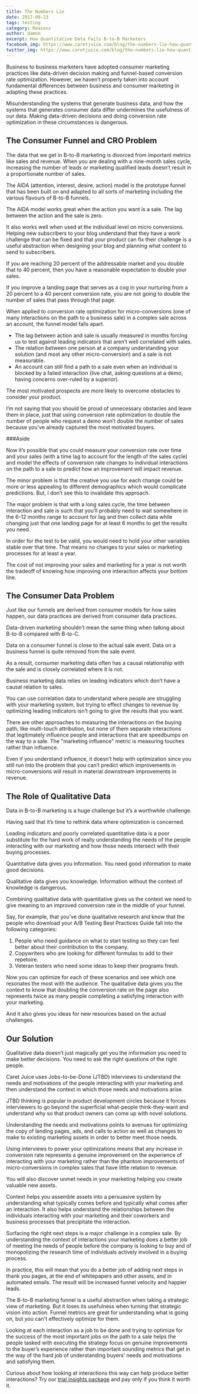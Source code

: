 ```yaml
---
title: The Numbers Lie
date: 2017-09-23
tags: testing
category: Reasons
author: damon
excerpt: How Quantitative Data Fails B-to-B Marketers
facebook_img: https://www.caretjuice.com/blog/the-numbers-lie-how-quantitative-data-fails-b-to-b-marketers/the-numbers-lie-facebook.png
twitter_img: https://www.caretjuice.com/blog/the-numbers-lie-how-quantitative-data-fails-b-to-b-marketers/the-numbers-lie-twitter.png
---
```


Business to business marketers have adopted consumer marketing practices like data-driven decision making and funnel-based conversion rate optimization. However, we haven’t properly taken into account fundamental differences between business and consumer marketing in adapting these practices.

Misunderstanding the systems that generate business data, and how the systems that generates consumer data differ undermines the usefulness of our data. Making data-driven decisions and doing conversion rate optimization in these circumstances is dangerous.

## The Consumer Funnel and CRO Problem

The data that we get in B-to-B marketing is divorced from important metrics like sales and revenue. When you are dealing with a nine-month sales cycle, increasing the number of leads or marketing qualified leads doesn’t result in a proportionate number of sales.

The AIDA (attention, interest, desire, action) model is the prototype funnel that has been built on and adapted to all sorts of marketing including the various flavours of B-to-B funnels.

The AIDA model works great when the action you want is a sale. The lag between the action and the sale is zero.

It also works well when used at the individual level on micro conversions. Helping new subscribers to your blog understand that they have a work challenge that can be fixed and that your product can fix their challenge is a useful abstraction when designing your blog and planning what content to send to subscribers.

If you are reaching 20 percent of the addressable market and you double that to 40 percent, then you have a reasonable expectation to double your sales.

If you improve a landing page that serves as a cog in your nurturing from a 20 percent to a 40 percent conversion rate, you are not going to double the number of sales that pass through that page.

When applied to conversion rate optimization for micro-conversions (one of many interactions on the path to a business sale) in a complex sale across an account, the funnel model falls apart. 

* The lag between action and sale is usually measured in months forcing us to test against leading indicators that aren’t well correlated with sales.
* The relation between one person at a company understanding your solution (and most any other micro-conversion) and a sale is not measurable.
* An account can still find a path to a sale even when an individual is blocked by a failed interaction (live chat, asking questions at a demo, having concerns over-ruled by a superior).

The most motivated prospects are more likely to overcome obstacles to consider your product. 

I’m not saying that you should be proud of unnecessary obstacles and leave them in place, just that using conversion rate optimization to double the number of people who request a demo won’t double the number of sales because you’ve already captured the most motivated buyers.

###Aside

Now it’s possible that you could measure your conversion rate over time and your sales (with a time lag to account for the length of the sales cycle) and model the effects of conversion rate changes to individual interactions on the path to a sale to predict how an improvement will impact revenue.

The minor problem is that the creative you use for each change could be more or less appealing to different demographics which would complicate predictions. But, I don’t see this to invalidate this approach.

The major problem is that with a long sales cycle, the time between interaction and sale is such that you’ll probably need to wait somewhere in the 6-12 months range to account for lag and then collect data while changing just that one landing page for at least 6 months to get the results you need.

In order for the test to be valid, you would need to hold your other variables stable over that time. That means no changes to your sales or marketing processes for at least a year.

The cost of not improving your sales and marketing for a year is not worth the tradeoff of knowing how improving one interaction affects your bottom line.


## The Consumer Data Problem

Just like our funnels are derived from consumer models for how sales happen, our data practices are derived from consumer data practices.

Data-driven marketing shouldn’t mean the same thing when talking about B-to-B compared with B-to-C.

Data on a consumer funnel is close to the actual sale event. Data on a business funnel is quite removed from the sale event.

As a result, consumer marketing data often has a causal relationship with the sale and is closely correlated where it is not.

Business marketing data relies on leading indicators which don’t have a causal relation to sales.

You can use correlation data to understand where people are struggling with your marketing system, but trying to effect changes to revenue by optimizing leading indicators isn’t going to give the results that you want.

There are other approaches to measuring the interactions on the buying path, like multi-touch attribution, but none of them separate interactions that legitimately influence people and interactions that are speedbumps on the way to a sale. The "marketing influence" metric is measuring touches rather than influence.

Even if you understand influence, it doesn’t help with optimization since you still run into the problem that you can’t predict which improvements in micro-conversions will result in material downstream improvements in revenue.

## The Role of Qualitative Data

Data in B-to-B marketing is a huge challenge but it’s a worthwhile challenge.

Having said that it’s time to rethink data where optimization is concerned.

Leading indicators and poorly correlated quantitative data is a poor substitute for the hard work of really understanding the needs of the people interacting with our marketing and how those needs intersect with their buying processes.

Quantitative data gives you information. You need good information to make good decisions.

Qualitative data gives you knowledge. Information without the context of knowledge is dangerous.

Combining qualitative data with quantitative gives us the context we need to give meaning to an improved conversion rate in the middle of your funnel.

Say, for example, that you’ve done qualitative research and know that the people who download your A/B Testing Best Practices Guide fall into the following categories:

1. People who need guidance on what to start testing so they can feel better about their contribution to the company.
2. Copywriters who are looking for different formulas to add to their repetoire.
3. Veteran testers who need some ideas to keep their programs fresh.

Now you can optimize for each of these scenarios and see which one resonates the most with the audience. The qualitative data gives you the context to know that doubling the conversion rate on the page also represents twice as many people completing a satisfying interaction with your marketing.

And it also gives you ideas for new resources based on the actual challenges.

## Our Solution

Qualitative data doesn’t just magically get you the information you need to make better decisions. You need to ask the right questions of the right people.

Caret Juice uses Jobs-to-be-Done (JTBD) interviews to understand the needs and motivations of the people interacting with your marketing and then understand the context in which those needs and motivations arise.

JTBD thinking is popular in product development circles because it forces interviewers to go beyond the superficial what-people think-they-want and understand why so that product owners can come up with novel solutions.

Understanding the needs and motivations points to avenues for optimizing the copy of landing pages, ads, and calls to action as well as changes to make to existing marketing assets in order to better meet those needs.

Using interviews to power your optimizations means that any increase in conversion rate represents a genuine improvement on the experience of interacting with your marketing rather than the phantom improvements of micro-conversions in complex sales that have little relation to revenue.

You will also discover unmet needs in your marketing helping you create valuable new assets.

Context helps you assemble assets into a persuasive system by understanding what typically comes before and typically what comes after an interaction. It also helps understand the relationships between the individuals interacting with your marketing and their coworkers and business processes that precipitate the interaction.

Surfacing the right next steps is a major challenge in a complex sale. By understanding the context of interactions your marketing does a better job of meeting the needs of people before the company is looking to buy and of monopolizing the research time of individuals actively involved in a buying process.

In practice, this will mean that you do a better job of adding next steps in thank you pages, at the end of whitepapers and other assets, and in automated emails. The result will be increased funnel velocity and happier leads.

The B-to-B marketing funnel is a useful abstraction when taking a strategic view of marketing. But it loses its usefulness when turning that strategic vision into action. Funnel metrics are great for understanding what is going on, but you can't effectively optimize for them.

Looking at each interaction as a job to be done and trying to optimize for the success of the most important jobs on the path to a sale helps the people tasked with executing the strategy focus on genuine improvements to the buyer’s experience rather than important sounding metrics that get in the way of the hard job of understanding buyers’ needs and motivations and satisfying them.

Curious about how looking at interactions this way can help produce better interactions? Try our [trial insights package](/conversion-insights.html) and pay only if you think it worth it.